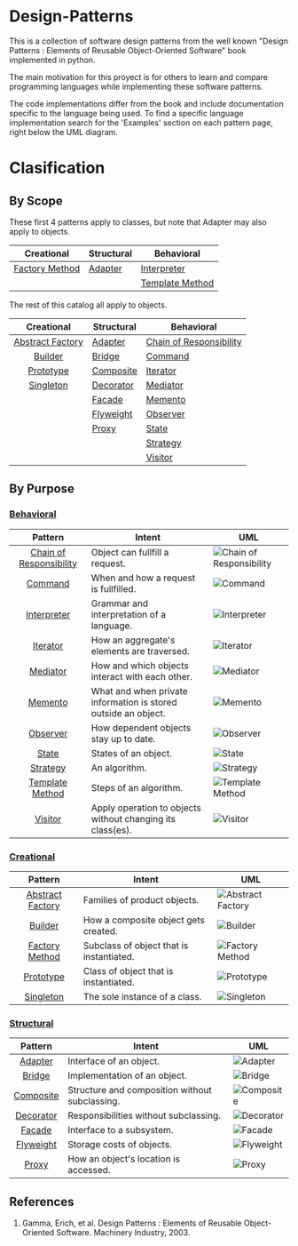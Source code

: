 # Design-Patterns

This is a collection of software design patterns from the well known "Design Patterns : Elements of Reusable Object-Oriented Software" book implemented in python.

The main motivation for this proyect is for others to learn and compare programming languages while implementing these software patterns.

The code implementations differ from the book and include documentation specific to the language being used. To find a specific language implementation search for the 'Examples' section on each pattern page, right below the UML diagram.

# Clasification

## By Scope

These first 4 patterns apply to classes, but note that Adapter may also apply to objects.

Creational           | Structural   | Behavioral
:------------------: | ------------ | -------------------
[Factory Method][13] | [Adapter][5] | [Interpreter][15]
|                    |              | [Template Method][25]

The rest of this catalog all apply to objects.

Creational            | Structural      | Behavioral
:-------------------: | --------------- | -------------------
[Abstract Factory][4] | [Adapter][5]    | [Chain of Responsibility][8]
[Builder][7]          | [Bridge][6]     | [Command][9]
[Prototype][20]       | [Composite][10] | [Iterator][16]
[Singleton][22]       | [Decorator][11] | [Mediator][17]
|                     | [Facade][12]    | [Memento][18]
|                     | [Flyweight][14] | [Observer][19]
|                     | [Proxy][21]     | [State][23]
|                     |                 | [Strategy][24]
|                     |                 | [Visitor][26]

## By Purpose
### [Behavioral][1]
Pattern                      | Intent | UML
:--------------------------: | ------ | ------
[Chain of Responsibility][8] | Object can fullfill a request.                                 | ![Chain of Responsibility][31]
[Command][9]                 | When and how a request is fullfilled.                          | ![Command][32]
[Interpreter][15]            | Grammar and interpretation of a language.                      | ![Interpreter][38]
[Iterator][16]               | How an aggregate's elements are traversed.                     | ![Iterator][39]
[Mediator][17]               | How and which objects interact with each other.                | ![Mediator][40]
[Memento][18]                | What and when private information is stored outside an object. | ![Memento][41]
[Observer][19]               | How dependent objects stay up to date.                         | ![Observer][42]
[State][23]                  | States of an object.                                           | ![State][46]
[Strategy][24]               | An algorithm.                                                  | ![Strategy][47]
[Template Method][25]        | Steps of an algorithm.                                         | ![Template Method][48]
[Visitor][26]                | Apply operation to objects without changing its class(es).     | ![Visitor][49]

### [Creational][2]
Pattern          | Intent | UML
:-------------------: | ------ | ------
[Abstract Factory][4] | Families of product objects.             | ![Abstract Factory][27]
[Builder][7]          | How a composite object gets created.     | ![Builder][30]
[Factory Method][13]  | Subclass of object that is instantiated. | ![Factory Method][36]
[Prototype][20]       | Class of object that is instantiated.    | ![Prototype][43]
[Singleton][22]       | The sole instance of a class.            | ![Singleton][45]

### [Structural][3]
Pattern                             | Intent | UML
:-------------: | ------ | ------
[Adapter][5]    | Interface of an object.                        | ![Adapter][28]
[Bridge][6]     | Implementation of an object.                   | ![Bridge][29]
[Composite][10]  | Structure and composition without subclassing. | ![Composite][33]
[Decorator][11]  | Responsibilities without subclassing.          | ![Decorator][34]
[Facade][12]     | Interface to a subsystem.                      | ![Facade][35]
[Flyweight][14] | Storage costs of objects.                      | ![Flyweight][37]
[Proxy][21]     | How an object's location is accessed.          | ![Proxy][44]


[1]: ./readmes/behavioral.md
[2]: ./readmes/creational.md
[3]: ./readmes/structural.md

[4]: ./readmes/abstract.md
[5]: ./readmes/adapter.md
[6]: ./readmes/bridge.md
[7]: ./readmes/builder.md
[8]: ./readmes/chain.md
[9]: ./readmes/command.md
[10]: ./readmes/composite.md
[11]: ./readmes/decorator.md
[12]: ./readmes/facade.md
[13]: ./readmes/factory.md
[14]: ./readmes/flyweight.md
[15]: ./readmes/interpreter.md
[16]: ./readmes/iterator.md
[17]: ./readmes/mediator.md
[18]: ./readmes/memento.md
[19]: ./readmes/observer.md
[20]: ./readmes/prototype.md
[21]: ./readmes/proxy.md
[22]: ./readmes/singleton.md
[23]: ./readmes/state.md
[24]: ./readmes/strategy.md
[25]: ./readmes/template.md
[26]: ./readmes/visitor.md

[27]: http://www.plantuml.com/plantuml/proxy?cache=no&src=https://raw.githubusercontent.com/rcavaz/Design-Patterns/feature/python/uml/abstract.uml
[28]: http://www.plantuml.com/plantuml/proxy?cache=no&src=https://raw.githubusercontent.com/rcavaz/Design-Patterns/feature/python/uml/adapter.uml
[29]: http://www.plantuml.com/plantuml/proxy?cache=no&src=https://raw.githubusercontent.com/rcavaz/Design-Patterns/feature/python/uml/bridge.uml
[30]: http://www.plantuml.com/plantuml/proxy?cache=no&src=https://raw.githubusercontent.com/rcavaz/Design-Patterns/feature/python/uml/builder.uml
[31]: http://www.plantuml.com/plantuml/proxy?cache=no&src=https://raw.githubusercontent.com/rcavaz/Design-Patterns/feature/python/uml/chain.uml
[32]: http://www.plantuml.com/plantuml/proxy?cache=no&src=https://raw.githubusercontent.com/rcavaz/Design-Patterns/feature/python/uml/command.uml
[33]: http://www.plantuml.com/plantuml/proxy?cache=no&src=https://raw.githubusercontent.com/rcavaz/Design-Patterns/feature/python/uml/composite.uml
[34]: http://www.plantuml.com/plantuml/proxy?cache=no&src=https://raw.githubusercontent.com/rcavaz/Design-Patterns/feature/python/uml/decorator.uml
[35]: http://www.plantuml.com/plantuml/proxy?cache=no&src=https://raw.githubusercontent.com/rcavaz/Design-Patterns/feature/python/uml/facade.uml
[36]: http://www.plantuml.com/plantuml/proxy?cache=no&src=https://raw.githubusercontent.com/rcavaz/Design-Patterns/feature/python/uml/factory.uml
[37]: http://www.plantuml.com/plantuml/proxy?cache=no&src=https://raw.githubusercontent.com/rcavaz/Design-Patterns/feature/python/uml/flyweight.uml
[38]: http://www.plantuml.com/plantuml/proxy?cache=no&src=https://raw.githubusercontent.com/rcavaz/Design-Patterns/feature/python/uml/interpreter.uml
[39]: http://www.plantuml.com/plantuml/proxy?cache=no&src=https://raw.githubusercontent.com/rcavaz/Design-Patterns/feature/python/uml/iterator.uml
[40]: http://www.plantuml.com/plantuml/proxy?cache=no&src=https://raw.githubusercontent.com/rcavaz/Design-Patterns/feature/python/uml/mediator.uml
[41]: http://www.plantuml.com/plantuml/proxy?cache=no&src=https://raw.githubusercontent.com/rcavaz/Design-Patterns/feature/python/uml/memento.uml
[42]: http://www.plantuml.com/plantuml/proxy?cache=no&src=https://raw.githubusercontent.com/rcavaz/Design-Patterns/feature/python/uml/observer.uml
[43]: http://www.plantuml.com/plantuml/proxy?cache=no&src=https://raw.githubusercontent.com/rcavaz/Design-Patterns/feature/python/uml/prototype.uml
[44]: http://www.plantuml.com/plantuml/proxy?cache=no&src=https://raw.githubusercontent.com/rcavaz/Design-Patterns/feature/python/uml/proxy.uml
[45]: http://www.plantuml.com/plantuml/proxy?cache=no&src=https://raw.githubusercontent.com/rcavaz/Design-Patterns/feature/python/uml/singleton.uml
[46]: http://www.plantuml.com/plantuml/proxy?cache=no&src=https://raw.githubusercontent.com/rcavaz/Design-Patterns/feature/python/uml/state.uml
[47]: http://www.plantuml.com/plantuml/proxy?cache=no&src=https://raw.githubusercontent.com/rcavaz/Design-Patterns/feature/python/uml/strategy.uml
[48]: http://www.plantuml.com/plantuml/proxy?cache=no&src=https://raw.githubusercontent.com/rcavaz/Design-Patterns/feature/python/uml/template.uml
[49]: http://www.plantuml.com/plantuml/proxy?cache=no&src=https://raw.githubusercontent.com/rcavaz/Design-Patterns/feature/python/uml/visitor.uml

## References
1. Gamma, Erich, et al. Design Patterns : Elements of Reusable Object-Oriented Software. Machinery Industry, 2003.
